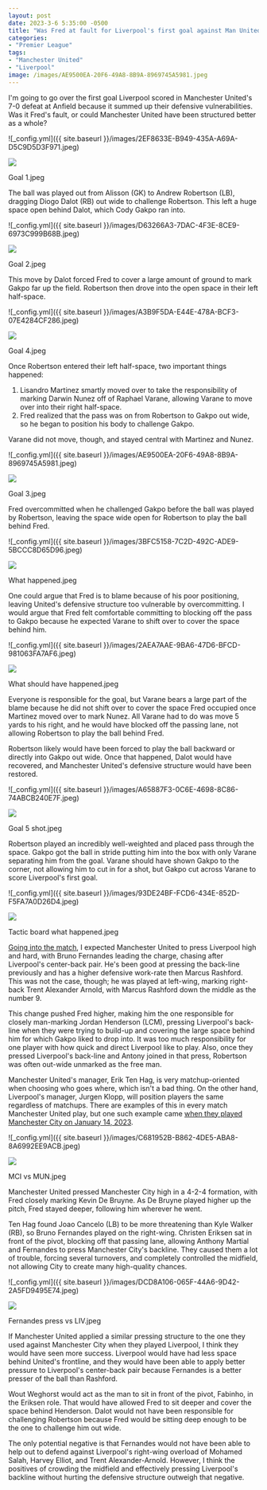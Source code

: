 ```yaml
---
layout: post
date: 2023-3-6 5:35:00 -0500
title: "Was Fred at fault for Liverpool's first goal against Man United"
categories: 
- "Premier League"
tags: 
- "Manchester United"
- "Liverpool" 
image: /images/AE9500EA-20F6-49A8-8B9A-8969745A5981.jpeg 
---
```


I'm going to go over the first goal Liverpool scored in Manchester United's 7-0 defeat at Anfield because it summed up their defensive vulnerabilities. Was it Fred's fault, or could Manchester United have been structured better as a whole?

![_config.yml]({{ site.baseurl }}/images/2EF8633E-B949-435A-A69A-D5C9D5D3F971.jpeg)

![](/images/2EF8633E-B949-435A-A69A-D5C9D5D3F971.jpeg)

Goal 1.jpeg

The ball was played out from Alisson (GK) to Andrew Robertson (LB), dragging Diogo Dalot (RB) out wide to challenge Robertson. This left a huge space open behind Dalot, which Cody Gakpo ran into.

![_config.yml]({{ site.baseurl }}/images/D63266A3-7DAC-4F3E-8CE9-6973C999B68B.jpeg)

![](/images/D63266A3-7DAC-4F3E-8CE9-6973C999B68B.jpeg)

Goal 2.jpeg

This move by Dalot forced Fred to cover a large amount of ground to mark Gakpo far up the field. Robertson then drove into the open space in their left half-space. 

![_config.yml]({{ site.baseurl }}/images/A3B9F5DA-E44E-478A-BCF3-07E4284CF286.jpeg)

![](/images/A3B9F5DA-E44E-478A-BCF3-07E4284CF286.jpeg)

Goal 4.jpeg

Once Robertson entered their left half-space, two important things happened:

1. Lisandro Martinez smartly moved over to take the responsibility of marking Darwin Nunez off of Raphael Varane, allowing Varane to move over into their right half-space.
2. Fred realized that the pass was on from Robertson to Gakpo out wide, so he began to position his body to challenge Gakpo.

Varane did not move, though, and stayed central with Martinez and Nunez.

![_config.yml]({{ site.baseurl }}/images/AE9500EA-20F6-49A8-8B9A-8969745A5981.jpeg)

![](/images/AE9500EA-20F6-49A8-8B9A-8969745A5981.jpeg)

Goal 3.jpeg

Fred overcommitted when he challenged Gakpo before the ball was played by Robertson, leaving the space wide open for Robertson to play the ball behind Fred. 

![_config.yml]({{ site.baseurl }}/images/3BFC5158-7C2D-492C-ADE9-5BCCC8D65D96.jpeg)

![](/images/3BFC5158-7C2D-492C-ADE9-5BCCC8D65D96.jpeg)

What happened.jpeg

One could argue that Fred is to blame because of his poor positioning, leaving United's defensive structure too vulnerable by overcommitting. I would argue that Fred felt comfortable committing to blocking off the pass to Gakpo because he expected Varane to shift over to cover the space behind him.

![_config.yml]({{ site.baseurl }}/images/2AEA7AAE-9BA6-47D6-BFCD-981063FA7AF6.jpeg)

![](/images/2AEA7AAE-9BA6-47D6-BFCD-981063FA7AF6.jpeg)

What should have happened.jpeg

Everyone is responsible for the goal, but Varane bears a large part of the blame because he did not shift over to cover the space Fred occupied once Martinez moved over to mark Nunez. All Varane had to do was move 5 yards to his right, and he would have blocked off the passing lane, not allowing Robertson to play the ball behind Fred.

Robertson likely would have been forced to play the ball backward or directly into Gakpo out wide. Once that happened, Dalot would have recovered, and Manchester United's defensive structure would have been restored.

![_config.yml]({{ site.baseurl }}/images/A65887F3-0C6E-4698-8C86-74ABCB240E7F.jpeg)

![](/images/A65887F3-0C6E-4698-8C86-74ABCB240E7F.jpeg)

Goal 5 shot.jpeg

Robertson played an incredibly well-weighted and placed pass through the space. Gakpo got the ball in stride putting him into the box with only Varane separating him from the goal. Varane should have shown Gakpo to the corner, not allowing him to cut in for a shot, but Gakpo cut across Varane to score Liverpool's first goal. 

![_config.yml]({{ site.baseurl }}/images/93DE24BF-FCD6-434E-852D-F5FA7A0D26D4.jpeg)

![](/images/93DE24BF-FCD6-434E-852D-F5FA7A0D26D4.jpeg)

Tactic board what happened.jpeg

[Going into the match](https://tacticsjournal.com/Match-Preview-Liverpool-vs-Man-United-05MAR2023/), I expected Manchester United to press Liverpool high and hard, with Bruno Fernandes leading the charge, chasing after Liverpool's center-back pair. He's been good at pressing the back-line previously and has a higher defensive work-rate then Marcus Rashford. This was not the case, though; he was played at left-wing, marking right-back Trent Alexander Arnold, with Marcus Rashford down the middle as the number 9. 

This change pushed Fred higher, making him the one responsible for closely man-marking Jordan Henderson (LCM), pressing Liverpool's back-line when they were trying to build-up and covering the large space behind him for which Gakpo liked to drop into. It was too much responsibility for one player with how quick and direct Liverpool like to play. Also, once they pressed Liverpool's back-line and Antony joined in that press, Robertson was often out-wide unmarked as the free man. 

Manchester United's manager, Erik Ten Hag, is very matchup-oriented when choosing who goes where, which isn't a bad thing. On the other hand, Liverpool's manager, Jurgen Klopp, will position players the same regardless of matchups. There are examples of this in every match Manchester United play, but one such example came [when they played Manchester City on January 14, 2023](https://tacticsjournal.com/Man-City-2-3-with-inverted-lb-or-rb-leaves-them-too-vulnerable/).  

![_config.yml]({{ site.baseurl }}/images/C681952B-B862-4DE5-ABA8-8A6992EE9ACB.jpeg)

![](/images/C681952B-B862-4DE5-ABA8-8A6992EE9ACB.jpeg)

MCI vs MUN.jpeg

Manchester United pressed Manchester City high in a 4-2-4 formation, with Fred closely marking Kevin De Bruyne. As De Bruyne played higher up the pitch, Fred stayed deeper, following him wherever he went.

Ten Hag found Joao Cancelo (LB) to be more threatening than Kyle Walker (RB), so Bruno Fernandes played on the right-wing. Christen Eriksen sat in front of the pivot, blocking off that passing lane, allowing Anthony Martial and Fernandes to press Manchester City's backline. They caused them a lot of trouble, forcing several turnovers, and completely controlled the midfield, not allowing City to create many high-quality chances.

![_config.yml]({{ site.baseurl }}/images/DCD8A106-065F-44A6-9D42-2A5FD9495E74.jpeg)

![](/images/DCD8A106-065F-44A6-9D42-2A5FD9495E74.jpeg)

Fernandes press vs LIV.jpeg 

If Manchester United applied a similar pressing structure to the one they used against Manchester City when they played Liverpool, I think they would have seen more success. Liverpool would have had less space behind United's frontline, and they would have been able to apply better pressure to Liverpool's center-back pair because Fernandes is a better presser of the ball than Rashford.

Wout Weghorst would act as the man to sit in front of the pivot, Fabinho, in the Eriksen role. That would have allowed Fred to sit deeper and cover the space behind Henderson. Dalot would not have been responsible for challenging Robertson because Fred would be sitting deep enough to be the one to challenge him out wide. 

The only potential negative is that Fernandes would not have been able to help out to defend against Liverpool's right-wing overload of Mohamed Salah, Harvey Elliot, and Trent Alexander-Arnold. However, I think the positives of crowding the midfield and effectively pressing Liverpool's backline without hurting the defensive structure outweigh that negative.
